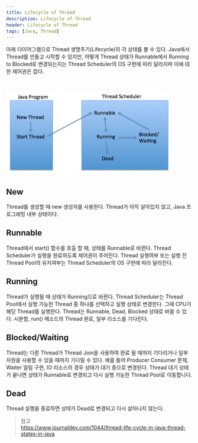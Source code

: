 ```yaml
---
title: Lifecycle of Thread
description: Lifecycle of Thread
header: Lifecycle of Thread
tags: [Java, Thread]
---
```


아래 다이어그램으로 Thread 생명주기(Lifecycle)의 각 상태를 볼 수 있다.
Java에서 Thread를 만들고 시작할 수 있지만, 어떻게 Thread 상태가 Runnable에서 Running to Blocked로 변경되는지는 Thread Scheduler의 OS 구현에 따라 달라지며 이에 대한 제어권은 없다.

<br/>

![Lifecycle](/img/thread/lifecycle.png)

## New

Thread를 생성할 때 new 생성자를 사용한다.
Thread가 아직 살아있지 않고, Java 프로그래밍 내부 상태이다. 


## Runnable

Thread에서 start() 함수를 호출 할 때, 상태를 Runnable로 바뀐다. 
Thread Scheduler가 실행을 완료하도록 제어권이 주어진다.
Thread 실행여부 또는 실행 전 Thread Pool의 유지여부는 Thread Scheduler의 OS 구현에 따라 달라진다.


## Running

Thread가 실행될 때 상태가 Running으로 바뀐다.
Thread Scheduler는 Thread Pool에서 실행 가능한 Thread 중 하나를 선택하고 실행 상태로 변경한다.
그때 CPU가 해당 Thread를 실행한다.
Thread는 Runnable, Dead, Blocked 상태로 바꿀 수 있다. 
시분할, run() 메소드의 Thread 완료, 일부 리소스를 기다린다.


## Blocked/Waiting

Thread는 다른 Thread가 Thread Join을 사용하여 완료 될 때까지 기다리거나 일부자원을 사용할 수 있을 때까지 기다릴 수 있다.
예를 들어 Producer Consumer 문제, Waiter 알림 구현, IO 리소스의 경우 상태가 대기 중으로 변경된다.
Thread 대기 상태가 끝나면 상태가 Runnable로 변경되고 다시 실행 가능한 Thread Pool로 이동합니다.


## Dead

Thread 실행을 종료하면 상태가 Dead로 변경되고 다시 살아나지 않는다.


> 참고<br/>
> https://www.journaldev.com/1044/thread-life-cycle-in-java-thread-states-in-java